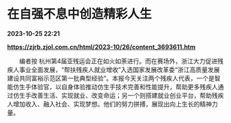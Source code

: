 # 在自强不息中创造精彩人生

**2023-10-25 22:21**

**https://zjrb.zjol.com.cn/html/2023-10/26/content_3693611.htm**

　　编者按 杭州第4届亚残运会正在如火如荼进行。而在赛场外，浙江大力促进残疾人事业全面发展，“帮扶残疾人就业增收”入选国家发展改革委“浙江高质量发展建设共同富裕示范区第一批典型经验”。本报今天关注两个残疾人代表，一个是智能仿生手体验官，以自身体验推动仿生手技术完善和性能提升，帮助更多残疾人通过仿生手改善生活、实现就业、改变命运；另一个则搭建就业创业平台，帮助残疾人增加收入、融入社会、实现梦想。他们的努力拼搏，展现出向上生长的精神力量。